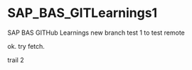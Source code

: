 # SAP_BAS_GITLearnings1
SAP BAS GITHub Learnings new
branch test 1 to test remote

ok. try fetch.

trail 2